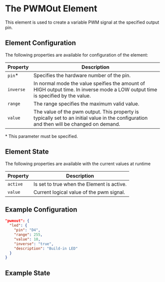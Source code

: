 # The PWMOut Element

This element is used to create a variable PWM signal at the specified output pin.

## Element Configuration

The following properties are available for configuration of the element:

| Property  | Description |
| ---       | --- |
| `pin`*    | Specifies the hardware number of the pin.
| `inverse` | In normal mode the value speifies the amount of HIGH output time. In inverse mode a LOW output time is specified by the value.
| `range`   | The range specifies the maximum valid value.
| `value`   | The value of the pwm output. This property is typically set to an initial value in the configuration and then will be changed on demand.

\* This parameter must be specified.

## Element State

The following properties are available with the current values at runtime

| Property | Description |
| ---      | --- |
| `active` | Is set to true when the Element is active.
| `value`  | Current logical value of the pwm signal.


## Example Configuration

```JSON
"pwmout": {
  "led": {
    "pin": "D4",
    "range": 255,
    "value": 10,
    "inverse": "true",
    "description": "Build-in LED"
  }
}
```

## Example State

```JSON
```